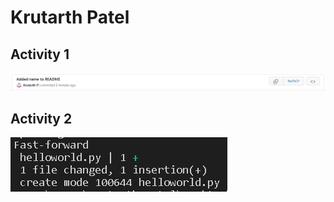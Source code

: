 # Krutarth Patel

## Activity 1
![Screenshot of Activity 1 commit](/images/activity1.jpg)

## Activity 2
![Screenshot of Activity 2 command](/images/activity2.jpg)
